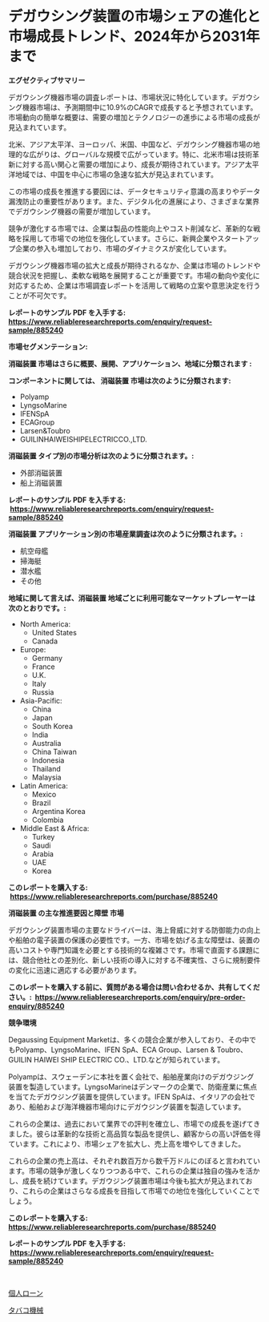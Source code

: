 <p><h1>デガウシング装置の市場シェアの進化と市場成長トレンド、2024年から2031年まで</h1></p><p><strong>エグゼクティブサマリー</strong></p>
<p><p>デガウシング機器市場の調査レポートは、市場状況に特化しています。デガウシング機器市場は、予測期間中に10.9%のCAGRで成長すると予想されています。市場動向の簡単な概要は、需要の増加とテクノロジーの進歩による市場の成長が見込まれています。</p><p>北米、アジア太平洋、ヨーロッパ、米国、中国など、デガウシング機器市場の地理的な広がりは、グローバルな規模で広がっています。特に、北米市場は技術革新に対する高い関心と需要の増加により、成長が期待されています。アジア太平洋地域では、中国を中心に市場の急速な拡大が見込まれています。</p><p>この市場の成長を推進する要因には、データセキュリティ意識の高まりやデータ漏洩防止の重要性があります。また、デジタル化の進展により、さまざまな業界でデガウシング機器の需要が増加しています。</p><p>競争が激化する市場では、企業は製品の性能向上やコスト削減など、革新的な戦略を採用して市場での地位を強化しています。さらに、新興企業やスタートアップ企業の参入も増加しており、市場のダイナミクスが変化しています。</p><p>デガウシング機器市場の拡大と成長が期待されるなか、企業は市場のトレンドや競合状況を把握し、柔軟な戦略を展開することが重要です。市場の動向や変化に対応するため、企業は市場調査レポートを活用して戦略の立案や意思決定を行うことが不可欠です。</p></p>
<p><strong>レポートのサンプル PDF を入手する: <a href="https://www.reliableresearchreports.com/enquiry/request-sample/885240">https://www.reliableresearchreports.com/enquiry/request-sample/885240</a></strong></p>
<p><strong>市場セグメンテーション:</strong></p>
<p><strong> 消磁装置 市場はさらに概要、展開、アプリケーション、地域に分類されます :</strong></p>
<p><strong>コンポーネントに関しては、 消磁装置 市場は次のように分類されます: &nbsp;</strong></p>
<p><ul><li>Polyamp</li><li>LyngsoMarine</li><li>IFENSpA</li><li>ECAGroup</li><li>Larsen&Toubro</li><li>GUILINHAIWEISHIPELECTRICCO.,LTD.</li></ul></p>
<p><strong> 消磁装置 タイプ別の市場分析は次のように分類されます。:</strong></p>
<p><ul><li>外部消磁装置</li><li>船上消磁装置</li></ul></p>
<p><strong>レポートのサンプル PDF を入手する: &nbsp;<a href="https://www.reliableresearchreports.com/enquiry/request-sample/885240">https://www.reliableresearchreports.com/enquiry/request-sample/885240</a></strong></p>
<p><strong> 消磁装置 アプリケーション別の市場産業調査は次のように分類されます。:</strong></p>
<p><ul><li>航空母艦</li><li>掃海艇</li><li>潜水艦</li><li>その他</li></ul></p>
<p><strong>地域に関して言えば、消磁装置 地域ごとに利用可能なマーケットプレーヤーは次のとおりです。:</strong></p>
<p><ul>
    <li>
        North America:
        <ul>
            <li>United States</li>
            <li>Canada</li>
        </ul>
    </li>
    <li>
        Europe:
        <ul>
            <li>Germany</li>
            <li>France</li>
            <li>U.K.</li>
            <li>Italy</li>
            <li>Russia</li>
        </ul>
    </li>
    <li>
        Asia-Pacific:
        <ul>
            <li>China</li>
            <li>Japan</li>
            <li>South Korea</li>
            <li>India</li>
            <li>Australia</li>
            <li>China Taiwan</li>
            <li>Indonesia</li>
            <li>Thailand</li>
            <li>Malaysia</li>
        </ul>
    </li>
    <li>
        Latin America:
        <ul>
            <li>Mexico</li>
            <li>Brazil</li>
            <li>Argentina Korea</li>
            <li>Colombia</li>
        </ul>
    </li>
    <li>
        Middle East & Africa:
        <ul>
            <li>Turkey</li>
            <li>Saudi</li>
            <li>Arabia</li>
            <li>UAE</li>
            <li>Korea</li>
        </ul>
    </li>
    </ul></p>
<p><strong>このレポートを購入する: &nbsp;<a href="https://www.reliableresearchreports.com/purchase/885240">https://www.reliableresearchreports.com/purchase/885240</a></strong></p>
<p><strong>消磁装置 の主な推進要因と障壁 市場</strong></p>
<p><p>デガウシング装置市場の主要なドライバーは、海上脅威に対する防御能力の向上や船舶の電子装置の保護の必要性です。一方、市場を妨げる主な障壁は、装置の高いコストや専門知識を必要とする技術的な複雑さです。市場で直面する課題には、競合他社との差別化、新しい技術の導入に対する不確実性、さらに規制要件の変化に迅速に適応する必要があります。</p></p>
<p><strong>このレポートを購入する前に、質問がある場合は問い合わせるか、共有してください。:&nbsp; <a href="https://www.reliableresearchreports.com/enquiry/pre-order-enquiry/885240">https://www.reliableresearchreports.com/enquiry/pre-order-enquiry/885240</a></strong></p>
<p><strong>競争環境</strong></p>
<p><p>Degaussing Equipment Marketは、多くの競合企業が参入しており、その中でもPolyamp、LyngsoMarine、IFEN SpA、ECA Group、Larsen & Toubro、GUILIN HAIWEI SHIP ELECTRIC CO.、LTD.などが知られています。</p><p>Polyampは、スウェーデンに本社を置く会社で、船舶産業向けのデガウジング装置を製造しています。LyngsoMarineはデンマークの企業で、防衛産業に焦点を当てたデガウジング装置を提供しています。IFEN SpAは、イタリアの会社であり、船舶および海洋機器市場向けにデガウジング装置を製造しています。</p><p>これらの企業は、過去において業界での評判を確立し、市場での成長を遂げてきました。彼らは革新的な技術と高品質な製品を提供し、顧客からの高い評価を得ています。これにより、市場シェアを拡大し、売上高を増やしてきました。</p><p>これらの企業の売上高は、それぞれ数百万から数千万ドルにのぼると言われています。市場の競争が激しくなりつつある中で、これらの企業は独自の強みを活かし、成長を続けています。デガウジング装置市場は今後も拡大が見込まれており、これらの企業はさらなる成長を目指して市場での地位を強化していくことでしょう。</p></p>
<p><strong>このレポートを購入する: &nbsp; <a href="https://www.reliableresearchreports.com/purchase/885240">https://www.reliableresearchreports.com/purchase/885240</a></strong></p>
<p><strong>レポートのサンプル PDF を入手する: &nbsp;<a href="https://www.reliableresearchreports.com/enquiry/request-sample/885240">https://www.reliableresearchreports.com/enquiry/request-sample/885240</a></strong><strong></strong></p>
<p>&nbsp;</p>
<p><p><a href="https://medium.com/@eunawiegad2023/%E5%80%8B%E4%BA%BA%E3%83%AD%E3%83%BC%E3%83%B3%E5%B8%82%E5%A0%B4%E3%81%AF%E5%B8%82%E5%A0%B4%E3%82%B7%E3%82%A7%E3%82%A2-%E5%B8%82%E5%A0%B4%E3%83%88%E3%83%AC%E3%83%B3%E3%83%89-%E5%B8%82%E5%A0%B4%E6%88%90%E9%95%B7%E3%81%AB%E9%96%A2%E3%81%99%E3%82%8B%E6%83%85%E5%A0%B1%E3%82%92%E6%8F%90%E4%BE%9B%E3%81%97%E3%81%BE%E3%81%99-8058d6d98634">個人ローン</a></p><p><a href="https://medium.com/@lillianamurazik2023/%E3%81%9F%E3%81%B0%E3%81%93%E3%83%9E%E3%82%B7%E3%83%B3%E5%B8%82%E5%A0%B4%E3%83%AC%E3%83%9D%E3%83%BC%E3%83%88%E3%81%AF-%E3%81%93%E3%81%AE%E5%B8%82%E5%A0%B4%E3%81%AE%E6%9C%80%E6%96%B0%E3%81%AE%E3%83%88%E3%83%AC%E3%83%B3%E3%83%89%E3%81%A8%E6%88%90%E9%95%B7%E3%81%AE%E6%A9%9F%E4%BC%9A%E3%82%92%E6%98%8E%E3%82%89%E3%81%8B%E3%81%AB%E3%81%97%E3%81%BE%E3%81%99-6dfd8d9c31bc">タバコ機械</a></p></p>